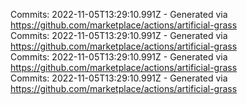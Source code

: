 Commits: 2022-11-05T13:29:10.991Z - Generated via https://github.com/marketplace/actions/artificial-grass
<br>
Commits: 2022-11-05T13:29:10.991Z - Generated via https://github.com/marketplace/actions/artificial-grass
<br>
Commits: 2022-11-05T13:29:10.991Z - Generated via https://github.com/marketplace/actions/artificial-grass
<br>
Commits: 2022-11-05T13:29:10.991Z - Generated via https://github.com/marketplace/actions/artificial-grass
<br>
